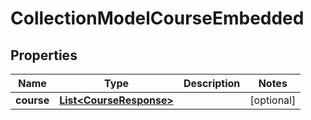 

# CollectionModelCourseEmbedded


## Properties

| Name | Type | Description | Notes |
|------------ | ------------- | ------------- | -------------|
|**course** | [**List&lt;CourseResponse&gt;**](CourseResponse.md) |  |  [optional] |



